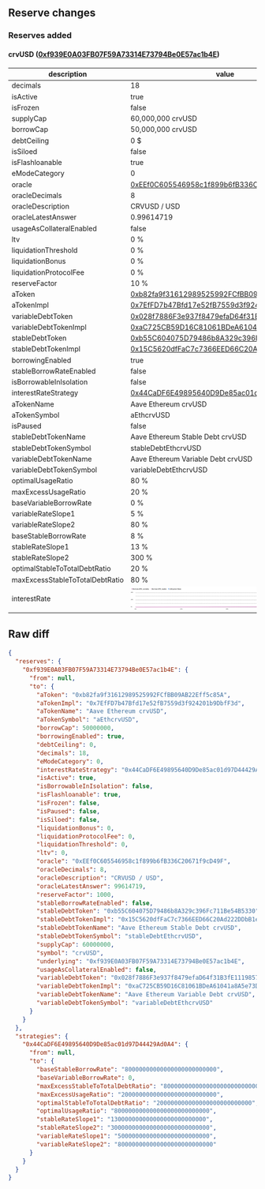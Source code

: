 ## Reserve changes

### Reserves added

#### crvUSD ([0xf939E0A03FB07F59A73314E73794Be0E57ac1b4E](https://etherscan.io/address/0xf939E0A03FB07F59A73314E73794Be0E57ac1b4E))

| description | value |
| --- | --- |
| decimals | 18 |
| isActive | true |
| isFrozen | false |
| supplyCap | 60,000,000 crvUSD |
| borrowCap | 50,000,000 crvUSD |
| debtCeiling | 0 $ |
| isSiloed | false |
| isFlashloanable | true |
| eModeCategory | 0 |
| oracle | [0xEEf0C605546958c1f899b6fB336C20671f9cD49F](https://etherscan.io/address/0xEEf0C605546958c1f899b6fB336C20671f9cD49F) |
| oracleDecimals | 8 |
| oracleDescription | CRVUSD / USD |
| oracleLatestAnswer | 0.99614719 |
| usageAsCollateralEnabled | false |
| ltv | 0 % |
| liquidationThreshold | 0 % |
| liquidationBonus | 0 % |
| liquidationProtocolFee | 0 % |
| reserveFactor | 10 % |
| aToken | [0xb82fa9f31612989525992FCfBB09AB22Eff5c85A](https://etherscan.io/address/0xb82fa9f31612989525992FCfBB09AB22Eff5c85A) |
| aTokenImpl | [0x7EfFD7b47Bfd17e52fB7559d3f924201b9DbfF3d](https://etherscan.io/address/0x7EfFD7b47Bfd17e52fB7559d3f924201b9DbfF3d) |
| variableDebtToken | [0x028f7886F3e937f8479efaD64f31B3fE1119857a](https://etherscan.io/address/0x028f7886F3e937f8479efaD64f31B3fE1119857a) |
| variableDebtTokenImpl | [0xaC725CB59D16C81061BDeA61041a8A5e73DA9EC6](https://etherscan.io/address/0xaC725CB59D16C81061BDeA61041a8A5e73DA9EC6) |
| stableDebtToken | [0xb55C604075D79486b8A329c396Fc711Be54B5330](https://etherscan.io/address/0xb55C604075D79486b8A329c396Fc711Be54B5330) |
| stableDebtTokenImpl | [0x15C5620dfFaC7c7366EED66C20Ad222DDbB1eD57](https://etherscan.io/address/0x15C5620dfFaC7c7366EED66C20Ad222DDbB1eD57) |
| borrowingEnabled | true |
| stableBorrowRateEnabled | false |
| isBorrowableInIsolation | false |
| interestRateStrategy | [0x44CaDF6E49895640D9De85ac01d97D44429Ad0A4](https://etherscan.io/address/0x44CaDF6E49895640D9De85ac01d97D44429Ad0A4) |
| aTokenName | Aave Ethereum crvUSD |
| aTokenSymbol | aEthcrvUSD |
| isPaused | false |
| stableDebtTokenName | Aave Ethereum Stable Debt crvUSD |
| stableDebtTokenSymbol | stableDebtEthcrvUSD |
| variableDebtTokenName | Aave Ethereum Variable Debt crvUSD |
| variableDebtTokenSymbol | variableDebtEthcrvUSD |
| optimalUsageRatio | 80 % |
| maxExcessUsageRatio | 20 % |
| baseVariableBorrowRate | 0 % |
| variableRateSlope1 | 5 % |
| variableRateSlope2 | 80 % |
| baseStableBorrowRate | 8 % |
| stableRateSlope1 | 13 % |
| stableRateSlope2 | 300 % |
| optimalStableToTotalDebtRatio | 20 % |
| maxExcessStableToTotalDebtRatio | 80 % |
| interestRate | ![ir](/.assets/ee0b6581b78f686087dd5f50440a7a76f4dd607d.svg) |


## Raw diff

```json
{
  "reserves": {
    "0xf939E0A03FB07F59A73314E73794Be0E57ac1b4E": {
      "from": null,
      "to": {
        "aToken": "0xb82fa9f31612989525992FCfBB09AB22Eff5c85A",
        "aTokenImpl": "0x7EfFD7b47Bfd17e52fB7559d3f924201b9DbfF3d",
        "aTokenName": "Aave Ethereum crvUSD",
        "aTokenSymbol": "aEthcrvUSD",
        "borrowCap": 50000000,
        "borrowingEnabled": true,
        "debtCeiling": 0,
        "decimals": 18,
        "eModeCategory": 0,
        "interestRateStrategy": "0x44CaDF6E49895640D9De85ac01d97D44429Ad0A4",
        "isActive": true,
        "isBorrowableInIsolation": false,
        "isFlashloanable": true,
        "isFrozen": false,
        "isPaused": false,
        "isSiloed": false,
        "liquidationBonus": 0,
        "liquidationProtocolFee": 0,
        "liquidationThreshold": 0,
        "ltv": 0,
        "oracle": "0xEEf0C605546958c1f899b6fB336C20671f9cD49F",
        "oracleDecimals": 8,
        "oracleDescription": "CRVUSD / USD",
        "oracleLatestAnswer": 99614719,
        "reserveFactor": 1000,
        "stableBorrowRateEnabled": false,
        "stableDebtToken": "0xb55C604075D79486b8A329c396Fc711Be54B5330",
        "stableDebtTokenImpl": "0x15C5620dfFaC7c7366EED66C20Ad222DDbB1eD57",
        "stableDebtTokenName": "Aave Ethereum Stable Debt crvUSD",
        "stableDebtTokenSymbol": "stableDebtEthcrvUSD",
        "supplyCap": 60000000,
        "symbol": "crvUSD",
        "underlying": "0xf939E0A03FB07F59A73314E73794Be0E57ac1b4E",
        "usageAsCollateralEnabled": false,
        "variableDebtToken": "0x028f7886F3e937f8479efaD64f31B3fE1119857a",
        "variableDebtTokenImpl": "0xaC725CB59D16C81061BDeA61041a8A5e73DA9EC6",
        "variableDebtTokenName": "Aave Ethereum Variable Debt crvUSD",
        "variableDebtTokenSymbol": "variableDebtEthcrvUSD"
      }
    }
  },
  "strategies": {
    "0x44CaDF6E49895640D9De85ac01d97D44429Ad0A4": {
      "from": null,
      "to": {
        "baseStableBorrowRate": "80000000000000000000000000",
        "baseVariableBorrowRate": 0,
        "maxExcessStableToTotalDebtRatio": "800000000000000000000000000",
        "maxExcessUsageRatio": "200000000000000000000000000",
        "optimalStableToTotalDebtRatio": "200000000000000000000000000",
        "optimalUsageRatio": "800000000000000000000000000",
        "stableRateSlope1": "130000000000000000000000000",
        "stableRateSlope2": "3000000000000000000000000000",
        "variableRateSlope1": "50000000000000000000000000",
        "variableRateSlope2": "800000000000000000000000000"
      }
    }
  }
}
```